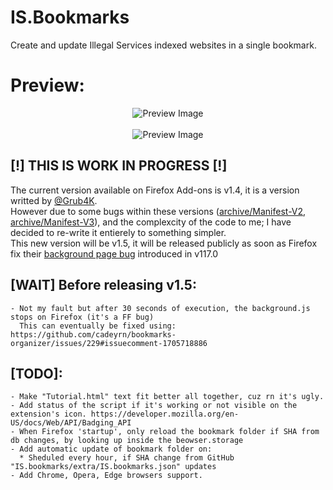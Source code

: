 # IS.Bookmarks
Create and update Illegal Services indexed websites in a single bookmark.

# Preview:
<p align="center">
  <img src="https://github.com/Illegal-Services/IS.Bookmarks/assets/62464560/afd570df-d7e5-4502-b7bc-f96b8ba2629e" alt="Preview Image">
  <br>
  <br>
  <img src="https://github.com/Illegal-Services/IS.Bookmarks/assets/62464560/95a53fad-3eee-4a59-8ee6-ecceec303827" alt="Preview Image">
</p>

## [!] THIS IS WORK IN PROGRESS [!]
The current version available on Firefox Add-ons is v1.4, it is a version writted by [@Grub4K](https://github.com/grub4k).<br />
However due to some bugs within these versions ([archive/Manifest-V2](https://github.com/Illegal-Services/IS.Bookmarks/tree/archive/Manifest-V2), [archive/Manifest-V3](https://github.com/Illegal-Services/IS.Bookmarks/tree/archive/Manifest-V3)), and the complexcity of the code to me; I have decided to re-write it entierely to something simpler.<br />
This new version will be v1.5, it will be released publicly as soon as Firefox fix their [background page bug](https://bugzilla.mozilla.org/show_bug.cgi?id=1851373) introduced in v117.0

## [WAIT] Before releasing v1.5:
```
- Not my fault but after 30 seconds of execution, the background.js stops on Firefox (it's a FF bug)
  This can eventually be fixed using: https://github.com/cadeyrn/bookmarks-organizer/issues/229#issuecomment-1705718886
```

## [TODO]:
```
- Make "Tutorial.html" text fit better all together, cuz rn it's ugly.
- Add status of the script if it's working or not visible on the extension's icon. https://developer.mozilla.org/en-US/docs/Web/API/Badging_API
- When Firefox 'startup', only reload the bookmark folder if SHA from db changes, by looking up inside the beowser.storage
- Add automatic update of bookmark folder on:
  * Sheduled every hour, if SHA change from GitHub "IS.bookmarks/extra/IS.bookmarks.json" updates
- Add Chrome, Opera, Edge browsers support.
```
